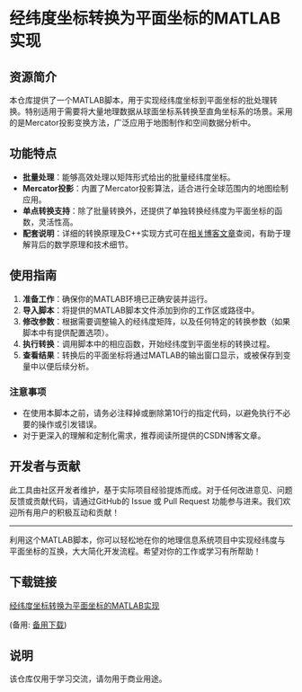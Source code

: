 # 经纬度坐标转换为平面坐标的MATLAB实现

## 资源简介

本仓库提供了一个MATLAB脚本，用于实现经纬度坐标到平面坐标的批处理转换。特别适用于需要将大量地理数据从球面坐标系转换至直角坐标系的场景。采用的是Mercator投影变换方法，广泛应用于地图制作和空间数据分析中。

## 功能特点

- **批量处理**：能够高效处理以矩阵形式给出的批量经纬度坐标。
- **Mercator投影**：内置了Mercator投影算法，适合进行全球范围内的地图绘制应用。
- **单点转换支持**：除了批量转换外，还提供了单独转换经纬度为平面坐标的函数，灵活性高。
- **配套说明**：详细的转换原理及C++实现方式可在[相关博客文章](https://blog.csdn.net/weixin_43428682/article/details/87889753)查阅，有助于理解背后的数学原理和技术细节。

## 使用指南

1. **准备工作**：确保你的MATLAB环境已正确安装并运行。
2. **导入脚本**：将提供的MATLAB脚本文件添加到你的工作区或路径中。
3. **修改参数**：根据需要调整输入的经纬度矩阵，以及任何特定的转换参数（如果脚本中有提供配置选项）。
4. **执行转换**：调用脚本中的相应函数，开始经纬度到平面坐标的转换过程。
5. **查看结果**：转换后的平面坐标将通过MATLAB的输出窗口显示，或被保存到变量中以便后续分析。

### 注意事项

- 在使用本脚本之前，请务必注释掉或删除第10行的指定代码，以避免执行不必要的操作或引发错误。
- 对于更深入的理解和定制化需求，推荐阅读所提供的CSDN博客文章。

## 开发者与贡献

此工具由社区开发者维护，基于实际项目经验提炼而成。对于任何改进意见、问题反馈或贡献代码，请通过GitHub的 Issue 或 Pull Request 功能参与进来。我们欢迎所有用户的积极互动和贡献！

---

利用这个MATLAB脚本，你可以轻松地在你的地理信息系统项目中实现经纬度与平面坐标的互换，大大简化开发流程。希望对你的工作或学习有所帮助！

## 下载链接
[经纬度坐标转换为平面坐标的MATLAB实现](https://pan.quark.cn/s/f0c50e70673c) 

(备用: [备用下载](https://pan.baidu.com/s/1wo2S3fSTZ4KR7f9yCGM5ag?pwd=1234))

## 说明

该仓库仅用于学习交流，请勿用于商业用途。
